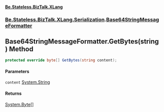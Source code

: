 #### [Be.Stateless.BizTalk.XLang](README.md 'README')
### [Be.Stateless.BizTalk.XLang.Serialization](Be.Stateless.BizTalk.XLang.Serialization.md 'Be.Stateless.BizTalk.XLang.Serialization').[Base64StringMessageFormatter](Base64StringMessageFormatter.md 'Be.Stateless.BizTalk.XLang.Serialization.Base64StringMessageFormatter')

## Base64StringMessageFormatter.GetBytes(string) Method

```csharp
protected override byte[] GetBytes(string content);
```
#### Parameters

<a name='Be.Stateless.BizTalk.XLang.Serialization.Base64StringMessageFormatter.GetBytes(string).content'></a>

`content` [System.String](https://docs.microsoft.com/en-us/dotnet/api/System.String 'System.String')

#### Returns
[System.Byte](https://docs.microsoft.com/en-us/dotnet/api/System.Byte 'System.Byte')[[]](https://docs.microsoft.com/en-us/dotnet/api/System.Array 'System.Array')